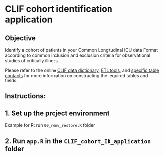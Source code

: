 # CLIF cohort identification application

## Objective

Identify a cohort of patients in your Common Longitudinal ICU data Format according to common inclusion and exclusion criteria for observational studies of critically illness.

Please refer to the online [CLIF data dictionary](https://clif-consortium.github.io/website/data-dictionary.html), [ETL tools](https://github.com/clif-consortium/CLIF/tree/main/etl-to-clif-resources), and [specific table contacts](https://github.com/clif-consortium/CLIF?tab=readme-ov-file#relational-clif) for more information on constructing the required tables and fields. 

## Instructions:

## 1. Set up the project environment
Example for R:
run `00_renv_restore.R` folder
 
## 2. Run `app.R` in the `CLIF_cohort_ID_application` folder



